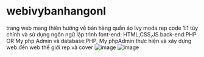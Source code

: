 # webivybanhangonl
trang web mang thiên hướng về bán hàng quần áo Ivy moda rep code 1:1 
tùy chỉnh và sử dụng ngôn ngữ lập trình font-end: HTML,CSS,JS back-end:PHP OR My php Admin và database:PHP, My phpAdmin
thực hiện và xây dựng web đến web thế giới rep và cover 
![image](https://github.com/sh1kaku59/webivybanhangonl/assets/124809403/23f74afc-8a70-4eb1-90f5-8faf5e772f74)
![image](https://github.com/sh1kaku59/webivybanhangonl/assets/124809403/d27e2516-dcd5-43ed-8b97-063ce5a78a5d)

